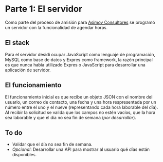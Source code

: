# Parte 1: El servidor
Como parte del proceso de amisión para [Asimov Consultores](https://asimov.cl/) se programó un servidor con la funcionalidad de agendar horas.  
## El stack
Para el servidor desidí ocupar JavaScript como lenguaje de programación, MySQL como base de datos y Expres como framework, la razón principal es que nunca había utilizado Expres o JavaScript para desarrollar una aplicación de servidor.  
## El funcionamiento
El funcionamiento inicial es que recibe un objeto JSON con el nombre del usuario, un correo de contacto, una fecha y una hora respresentada por un número entre el uno y el nueve (representando cada hora laborable del día).  
Al recibir la solicitud se valida que los campos no estén vacíos, que la hora sea laborable y que el día no sea fin de semana (*por desarrollar*).  

## To do
* Validar que el día no sea fin de semana.
* *Opcional*: Desarrollar una API para mostrar al usuario qué días están disponibles.
